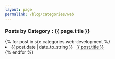 ```yaml
---
layout: page
permalink: /blog/categories/web
---
```

 
<h3> Posts by Category : {{ page.title }} </h3>

<div class="card">
{% for post in site.categories.web-development %}
 <li class="category-posts"><span>{{ post.date | date_to_string }}</span> &nbsp; <a href="{{ post.url }}">{{ post.title }}</a></li>
{% endfor %}
</div>